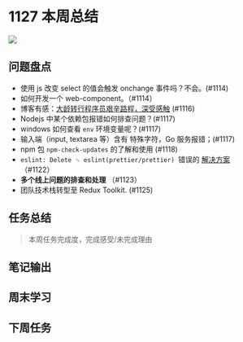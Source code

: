 
# 1127 本周总结

![](./bg-imgs/1127.jpg)

## 问题盘点

- 使用 js 改变 select 的值会触发 onchange 事件吗？不会。(#1114)
- 如何开发一个 web-component。（#1114）
- 博客有感：[大龄转行程序员艰辛路程，深受感触](https://juejin.cn/post/6963433125808455716) (#1116)
- Nodejs 中某个依赖包报错如何排查问题？(#1117)
- windows 如何查看 `env` 环境变量呢？(#1117)
- 输入端（input, textarea 等）含有 特殊字符，Go 服务报错；(#1117)
- npm 包 `npm-check-updates` 的了解和使用 (#1118)
- `eslint: Delete ␍ eslint(prettier/prettier) `错误的 [解决方案](https://juejin.cn/post/6844904069304156168) （#1122）
- **多个线上问题的排查和处理**  （#1123）
- 团队技术栈转型至 Redux Toolkit.  (#1125)


## 任务总结
> 本周任务完成度，完成感受/未完成理由

## 笔记输出


## 周末学习

## 下周任务